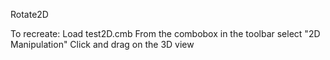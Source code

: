 Rotate2D

To recreate:
Load test2D.cmb
From the combobox in the toolbar select "2D Manipulation"
Click and drag on the 3D view
